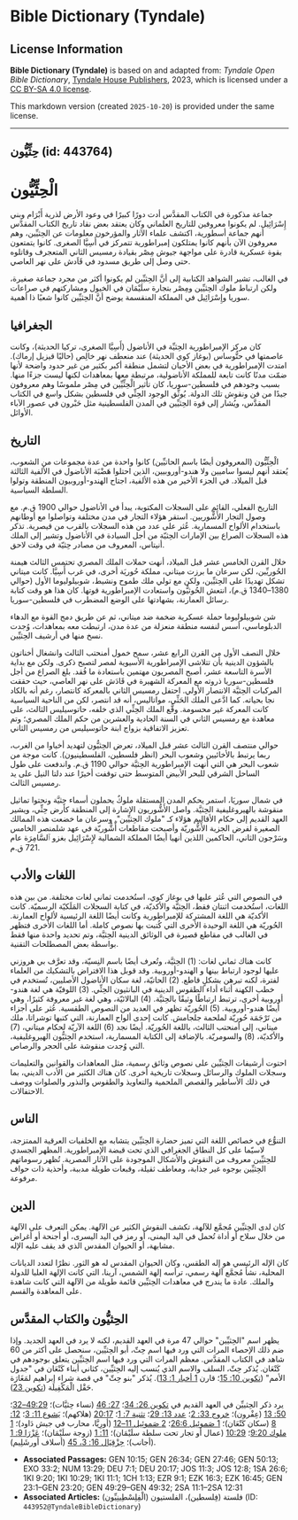 # Bible Dictionary (Tyndale)

## License Information

**Bible Dictionary (Tyndale)** is based on and adapted from: _Tyndale Open Bible Dictionary_, [Tyndale House Publishers](https://tyndaleopenresources.com/), 2023, which is licensed under a [CC BY-SA 4.0 license](https://creativecommons.org/licenses/by-sa/4.0/legalcode.en).

This markdown version (created `2025-10-20`) is provided under the same license.



--------------------------------

## حِثِّيُّون (id: 443764)

الْحِثِّيُّون
=============

جماعة مذكورة في الكتاب المقدَّس أدت دورًا كبيرًا في وعود الأرض لذرية أَبْرَام وبني إِسْرَائِيل. لم يكونوا معروفين للتاريخ العلماني وكان يعتقد بعض نقاد تاريخ الكتاب المقدَّس أنهم جماعة أسطورية، اكتشف علماء الآثار والمؤرخون معلومات عن الحِثيِّين، وهم معروفون الآن بأنهم كانوا يمتلكون إمبراطورية تتمركز في أَسِيَّا الصغرى. كانوا يتمتعون بقوة عسكرية قادرة على مواجهة جيوش مِصْر بقيادة رمسيس الثاني المتعجرف وقاتلوه حتى وصل إلى طريق مسدود في قَاَدش على نهر العاصي.

في الغالب، تشير الشواهد الكتابية إلى أنَّ الحِثيِّين لم يكونوا أكثر من مجرد جماعة صغيرة، ولكن ارتباط ملوك الحِثيِّين ومِصْر بتجارة سلَيْمَان في الخيول ومشاركتهم في صراعات سوريا وإِسْرَائِيل في المملكة المنقسمة يوضح أنَّ الحِثيِّين كانوا شعبًا ذا أهمية.

الجغرافيا
---------

كان مركز الإمبراطورية الحِثيِّة في الأناضول (أَسِيَّا الصغرى، تركيا الحديثة)، وكانت عاصمتها في حتُّوساس (بوغاز كوي الحديثة) عند منعطف نهر خالِص (حاليًا قيزيل إرماك). امتدت الإمبراطورية في بعض الأحيان لتشمل منطقة أكبر بكثير من غير حدود واضحة لأنها ضمّت مدنًا كانت تابعة للمملكة الأناضولية، مرتبطة معها بمعاهدات لكنها ليست جزءًا منها. بسبب وجودهم في فلسطين\-سوريا، كان تأثير الْحِثِّيِّين في مِصْر ملموسًا وهم معروفون جيدًا من فن ونقوش تلك الدولة. يُوثَّق الوجود الحِثِّي في فلسطين بشكل واسع في الكتاب المقدَّس، ويُشار إلى قوة الحِثيِّين في المدن الفلسطينية مثل حَبْرون في عصور الآباء الأوائل.

التاريخ
-------

الْحِثِّيُّون (المعروفون أيضًا باسم الحاتيِّين) كانوا واحدة من عدة مجموعات من الشعوب، يُعتقد أنهم ليسوا ساميين ولا هندو\-أوروبيين، الذين احتلوا هَضْبَة الأناضول في الألفية الثالثة قبل الميلاد. في الجزء الأخير من هذه الألفية، اجتاح الهندو\-أوروبيون المنطقة وتولوا السلطة السياسية.

التاريخ الفعلي، القائم على السجلات المكتوبة، يبدأ في الأناضول حوالي 1900 ق.م. مع وصول التجار الأَشُّوريين. استقر هؤلاء التجار في مدن مختلفة وتواصلوا مع أوطانهم باستخدام الألواح المسمارية. عُثر على عدد من هذه السجلات بالقرب من قيصرية. تذكر هذه السجلات الصراع بين الإمارات الحِثيّة من أجل السيادة في الأناضول وتشير إلى الملك أنيتاس، المعروف من مصادر حِثيّة في وقت لاحق.

خلال القرن الخامس عشر قبل الميلاد، أنهت حملات الملك المصري تحتمس الثالث هيمنة الحُوريِّين، لكن سرعان ما برزت ميتاني، مملكة حُوريَة أخرى، في غرب أَسِيَّا. كانت ميتاني تشكل تهديدًا على الحِثيِّين، ولكن مع تولي ملك طموح ونشيط، شوبيلوليوما الأول (حوالي 1380–1340 ق.م)، انتعش الحُوثيُّون واستعادت الإمبراطورية قوتها. كان هذا هو وقت كتابة رسائل العمارنة، بشهادتها على الوضع المضطرب في فلسطين\-سوريا.

شن شوبيلوليوما حملة عسكرية ضخمة ضد ميتاني، ثم عن طريق دمج القوة مع الدهاء الدبلوماسي، أسس لنفسه منطقة منعزلة من عدة مدن، ارتبطت معه بمعاهدات، وُجدت نسخ منها في أرشيف الحِثيِّين.

خلال النصف الأول من القرن الرابع عشر، سمح خمول أمنحتب الثالث وانشغال أخناتون بالشؤون الدينية بأن تتلاشى الإمبراطورية الأسيوية لمصر لتصبح ذكرى. ولكن مع بداية الأسرة التاسعة عشر، أصبح المصريون مهتمين باستعادة ما فُقد. بلغ الصراع من أجل فلسطين\-سوريا ذروته مع المعركة الشهيرة في قَادَش على نهر العاصي، حيث حققت المركبات الحِثيَّة الانتصار الأولي. احتفل رمسيس الثاني بالمعركة كانتصار، رغم أنه بالكاد نجا بحياته. كما ادَّعى الملك الحَثِّي، مواتاليس، أنه قد انتصر، لكن من الناحية السياسية كانت المعركة غير محسومة. وقَّع الملك الحِثِّي الذي خلفه، حاتوسيليس الثالث، على معاهدة مع رمسيس الثاني في السنة الحادية والعشرين من حكم الملك المصري؛ وتم تعزيز الاتفاقية بزواج ابنة حاتوسيليس من رمسيس الثاني.

حوالي منتصف القرن الثالث عشر قبل الميلاد، تعرض الحِثيُّون لتهديد أخياوا من الغرب، ربما يرتبط بالأخائيين وشعوب البحر (انظر فلسطين، الفلسطينيون). كانت موجة من شعوب البحر هي التي أنهت الإمبراطورية الحِثيَّة حوالي 1190 ق.م. واندفعت على طول الساحل الشرقي للبحر الأبيض المتوسط حتى توقفت أخيرًا عند دلتا النيل على يد رمسيس الثالث.

في شمال سوريَا، استمر يحكم المدن المستقلة ملوكٌ يحملون أسماء حِثيَّة ونحتوا تماثيل منقوشة بالهيروغليفية الحِثيَّة. واصل الأَشُّوريون الإشارة إلى المنطقة كأرض حِثِّي، ويشير العهد القديم إلى حكام الأقاليم هؤلاء كـ "ملوك الحِثيِّين". وسرعان ما خضعت هذه الممالك الصغيرة لفرض الجزية الأَشُّوريّة وأصبحت مقاطعات أّشُّوريّة في عهد شلمنصر الخامس وسَرْجون الثاني، الحاكمين اللذين أنهيا أيضًا المملكة الشمالية لإِسْرَائِيل بغزو ٱلسَّامِرَة عام 721 ق.م.

اللغات والأدب
-------------

في النصوص التي عُثر عليها في بوغاز كوي، استُخدمت ثماني لغات مختلفة. من بين هذه اللغات، استُخدمت اثنتان فقط، الحِثيَّة والأكديّة، في كتابة السجلات المَلَكيّة الرسميّة. كانت الأكديّة هي اللغة المشتركة للإمبراطورية وكانت أيضًا اللغة الرئيسية لألواح العمارنة. الحُوريّة هي اللغة الوحيدة الأخرى التي كُتبت بها نصوص كاملة. أما اللغات الأخرى فتظهر في الغالب في مقاطع قصيرة في الوثائق الدينية الحِثيَّة، وتم تحديد واحدة منها فقط بواسطة بعض المصطلحات التقنية.

كانت هناك ثماني لغات: (1\) الحِثيَّة، وتُعرف أيضًا باسم النِسيّة، وقد تعرَّف بي هروزني عليها لوجود ارتباط بينها و الهندو\-أوروبية. وقد قوبل هذا الافتراض بالتشكيك من العلماء لفترة، لكنه تبرهن بشكلٍ قاطع. (2\) الحاتيّة، لغة سكان الأناضول الأصليين، تُستخدم في خطب الكهنة أثناء أداء الطقوس الدينية في البانثيون الحِثِّي. (3\) اللوفيّة هي لغة هندو\-أوروبية أخرى، ترتبط ارتباطًا وثيقًا بالحِثيَّة. (4\) البالائيّة، وهي لغة غير معروفة كثيرًا، وهي أيضًا هندو\-أوروبية. (5\) الحُوريّة تظهر في العديد من النصوص الطقسية. عُثر على أجزاء من تَرْجَمَة حُوريّة لملحمة جلجامش. كانت إحدى ألواح العمارنة، التي كتبها توشراتا، ملك ميتاني، إلى أمنحتب الثالث، باللغة الحُوريّة. أيضًا نجد (6\) اللغة الآريّة لحكام ميتاني، (7\) والأكديّة، (8\) والسومريّة. بالإضافة إلى الكتابة المسمارية، استخدم الحِثيُّون الهيروغليفية، التي وُجدت منقوشة على الحجر والرصاص.

احتوت أرشيفات الحِثيِّين على نصوص وثائق رسمية، مثل المعاهدات والقوانين والتعليمات وسجلات الملوك والرسائل وسجلات تاريخية أخرى. كان هناك الكثير من الأدب الديني، بما في ذلك الأساطير والقصص الملحمية والتعاويذ والطقوس والنذور والصلوات ووصف الاحتفالات.

الناس
-----

التنوُّع في خصائص اللغة التي تميز حضارة الحِثيِّين يتشابه مع الخلفيات العرقية الممتزجة، لاسيّما على كل النطاق الجغرافي الذي تحت قبضة الإمبراطورية. المظهر الجسدي للحِثيِّين معروف من النقوش والأشكال الموجودة على الآثار المصرية. تُظهر رسوماتهم الحِثيِّين بوجوه غير جذابة، ومعاطف ثقيلة، وقبعات طويلة مدببة، وأحذية ذات حواف مرفوعة.

الدين
-----

كان لدى الحِثيِّين مُجمَّع للآلهة، تكشف النقوش الكثير عن الآلهة. يمكن التعرف على الآلهة من خلال سلاح أو أداة تُحمل في اليد اليمنى، أو رمز في اليد اليسرى، أو أجنحة أو أغراض مشابهة، أو الحيوان المقدس الذي قد يقف عليه الإله.

كان الإله الرئيسي هو إله الطقس، وكان الحيوان المقدس له هو الثور. نظرًا لتعدد الديانات المحلية، نشأ مُجمَّع آلهة رسمي، ترأسه إلهة الشمس، آرينا، التي كانت الإلهة العليا للدولة والملك. عادة ما يندرج في معاهدات الحِثيِّين قائمة طويلة من الآلهة التي كانت شاهدة على المعاهدة والقسم.

الحِثيُّون والكتاب المقدَّس
---------------------------

يظهر اسم "الحِثيِّين" حوالي 47 مرة في العهد القديم، لكنه لا يرد في العهد الجديد. وإذا ضم ذلك الإحصاء المرات التي ورد فيها اسم حِثّ، أبو الحِثيِّين، سنحصل على أكثر من 60 شاهد في الكتاب المقدَّس. معظم المرات التي ورد فيها اسم الحِثيِّين يتعلق بوجودهم في كَنْعَان. يُذكر حِثّ، السلف والاسم الذي يُنسب إليه الحِثيِّين، كثاني أبناء كَنْعَان في "جدول الأمم" ([تكوين 10: 15](https://ref.ly/Gen10:15)؛ قارن [1 أخبار 1: 13](https://ref.ly/1Chr1:13)). يُذكر "بنو حِثّ" في قصة شراء إبراهيم لمَغَارَة حَقْل الْمَكْفِيلَة ([تكوين 23](https://ref.ly/Gen23:1-Gen23:20)).

يرد ذكر الحِثييِّن في العهد القديم في [تكوين 26: 34](https://ref.ly/Gen26:34)؛ [27: 46](https://ref.ly/Gen27:46) (نساء حِثيَّات)؛ [49:29–32](https://ref.ly/Gen49:29-Gen49:32)؛ [50: 13](https://ref.ly/Gen50:13) (عِفْرون)؛ [خروج 33: 2](https://ref.ly/Exod33:2)؛ [عدد 13: 29](https://ref.ly/Num13:29)؛ [تثنية 7: 1](https://ref.ly/Deut7:1)؛ [20:17](https://ref.ly/Deut20:17) (هلاكهم)؛ [يَشوع 11: 3](https://ref.ly/Josh11:3)؛ [12: 8](https://ref.ly/Josh12:8) (سكان كَنْعَان)؛ [1 صَموئِيل 26:6](https://ref.ly/1Sam26:6)؛ [2 صَموئِيل 11–12](https://ref.ly/2Sam11:1-2Sam12:31) (أورِيَّا، محارب في جيش دَاود)؛ [1 ملوك 9:20](https://ref.ly/1Kgs9:20)؛ [10:29](https://ref.ly/1Kgs10:29) (عمال أو تجار تحت سلطة سلَيْمَان)؛ [11: 1](https://ref.ly/1Kgs11:1) (زوجة سلَيْمَان)؛ [عَزْرَا 9: 1](https://ref.ly/Ezra9:1) (أجانب)؛ [حِزْقِيَال 16: 3، 45](https://ref.ly/Ezek16:3,Ezek16:45) (أسلاف أورشَلِيم).

* **Associated Passages:** GEN 10:15; GEN 26:34; GEN 27:46; GEN 50:13; EXO 33:2; NUM 13:29; DEU 7:1; DEU 20:17; JOS 11:3; JOS 12:8; 1SA 26:6; 1KI 9:20; 1KI 10:29; 1KI 11:1; 1CH 1:13; EZR 9:1; EZK 16:3; EZK 16:45; GEN 23:1–GEN 23:20; GEN 49:29–GEN 49:32; 2SA 11:1–2SA 12:31
* **Associated Articles:** فلستة (فِلسطين)، الفلستيون (الْفِلِسْطِينِيِّون) (ID: `443952@TyndaleBibleDictionary`)

